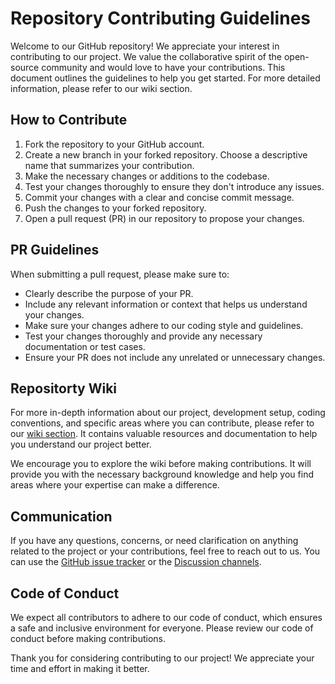 # Repository Contributing Guidelines

Welcome to our GitHub repository! We appreciate your interest in contributing to our project. 
We value the collaborative spirit of the open-source community and would love to have your contributions. 
This document outlines the guidelines to help you get started. 
For more detailed information, please refer to our wiki section.

## How to Contribute

1. Fork the repository to your GitHub account.
2. Create a new branch in your forked repository. Choose a descriptive name that summarizes your contribution.
3. Make the necessary changes or additions to the codebase.
4. Test your changes thoroughly to ensure they don't introduce any issues.
5. Commit your changes with a clear and concise commit message.
6. Push the changes to your forked repository.
7. Open a pull request (PR) in our repository to propose your changes.

## PR Guidelines

When submitting a pull request, please make sure to:

- Clearly describe the purpose of your PR.
- Include any relevant information or context that helps us understand your changes.
- Make sure your changes adhere to our coding style and guidelines.
- Test your changes thoroughly and provide any necessary documentation or test cases.
- Ensure your PR does not include any unrelated or unnecessary changes.

## Repositorty Wiki

For more in-depth information about our project, development setup, coding conventions, and specific areas where you can contribute, please refer to our [wiki section](https://github.com/C-Accel-CRIPT/Python-SDK/wiki). 
It contains valuable resources and documentation to help you understand our project better.

We encourage you to explore the wiki before making contributions. It will provide you with the necessary background knowledge and help you find areas where your expertise can make a difference.

## Communication

If you have any questions, concerns, or need clarification on anything related to the project or your contributions, feel free to reach out to us. 
You can use the [GitHub issue tracker](https://github.com/C-Accel-CRIPT/Python-SDK/issues) or the [Discussion channels](https://github.com/C-Accel-CRIPT/Python-SDK/discussions).

## Code of Conduct

We expect all contributors to adhere to our code of conduct, which ensures a safe and inclusive environment for everyone. Please review our code of conduct  before making contributions.

Thank you for considering contributing to our project! We appreciate your time and effort in making it better.
